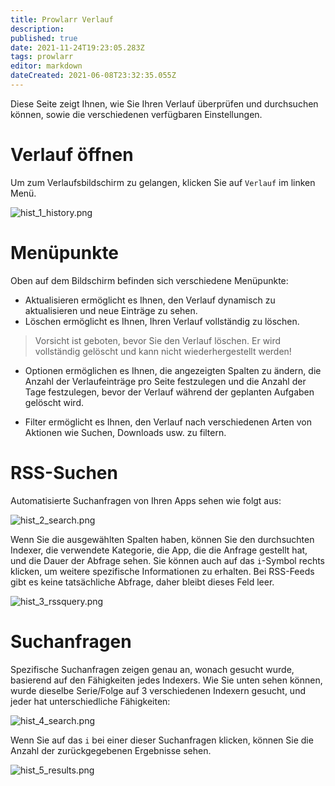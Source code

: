 ```yaml
---
title: Prowlarr Verlauf
description: 
published: true
date: 2021-11-24T19:23:05.283Z
tags: prowlarr
editor: markdown
dateCreated: 2021-06-08T23:32:35.055Z
---
```


Diese Seite zeigt Ihnen, wie Sie Ihren Verlauf überprüfen und durchsuchen können, sowie die verschiedenen verfügbaren Einstellungen.

# Verlauf öffnen

Um zum Verlaufsbildschirm zu gelangen, klicken Sie auf `Verlauf` im linken Menü.

![hist_1_history.png](/assets/prowlarr/hist_1_history.png)

# Menüpunkte

Oben auf dem Bildschirm befinden sich verschiedene Menüpunkte:

- Aktualisieren ermöglicht es Ihnen, den Verlauf dynamisch zu aktualisieren und neue Einträge zu sehen.
- Löschen ermöglicht es Ihnen, Ihren Verlauf vollständig zu löschen.

> Vorsicht ist geboten, bevor Sie den Verlauf löschen. Er wird vollständig gelöscht und kann nicht wiederhergestellt werden!

- Optionen ermöglichen es Ihnen, die angezeigten Spalten zu ändern, die Anzahl der Verlaufeinträge pro Seite festzulegen und die Anzahl der Tage festzulegen, bevor der Verlauf während der geplanten Aufgaben gelöscht wird.

- Filter ermöglicht es Ihnen, den Verlauf nach verschiedenen Arten von Aktionen wie Suchen, Downloads usw. zu filtern.

# RSS-Suchen

Automatisierte Suchanfragen von Ihren Apps sehen wie folgt aus:

![hist_2_search.png](/assets/prowlarr/hist_2_search.png)

Wenn Sie die ausgewählten Spalten haben, können Sie den durchsuchten Indexer, die verwendete Kategorie, die App, die die Anfrage gestellt hat, und die Dauer der Abfrage sehen. Sie können auch auf das `i`-Symbol rechts klicken, um weitere spezifische Informationen zu erhalten. Bei RSS-Feeds gibt es keine tatsächliche Abfrage, daher bleibt dieses Feld leer.

![hist_3_rssquery.png](/assets/prowlarr/hist_3_rssquery.png)

# Suchanfragen

Spezifische Suchanfragen zeigen genau an, wonach gesucht wurde, basierend auf den Fähigkeiten jedes Indexers. Wie Sie unten sehen können, wurde dieselbe Serie/Folge auf 3 verschiedenen Indexern gesucht, und jeder hat unterschiedliche Fähigkeiten:

![hist_4_search.png](/assets/prowlarr/hist_4_search.png)

Wenn Sie auf das `i` bei einer dieser Suchanfragen klicken, können Sie die Anzahl der zurückgegebenen Ergebnisse sehen.

![hist_5_results.png](/assets/prowlarr/hist_5_results.png)